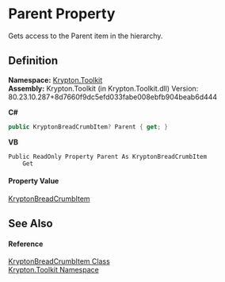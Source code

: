 # Parent Property


Gets access to the Parent item in the hierarchy.



## Definition
**Namespace:** <a href="79d2eac2-21f4-54ff-7552-b20c33c30600.md">Krypton.Toolkit</a>  
**Assembly:** Krypton.Toolkit (in Krypton.Toolkit.dll) Version: 80.23.10.287+8d7660f9dc5efd033fabe008ebfb904beab6d444

**C#**
``` C#
public KryptonBreadCrumbItem? Parent { get; }
```
**VB**
``` VB
Public ReadOnly Property Parent As KryptonBreadCrumbItem
	Get
```



#### Property Value
<a href="edfb6460-f812-2b8c-8eea-321f0770a140.md">KryptonBreadCrumbItem</a>

## See Also


#### Reference
<a href="edfb6460-f812-2b8c-8eea-321f0770a140.md">KryptonBreadCrumbItem Class</a>  
<a href="79d2eac2-21f4-54ff-7552-b20c33c30600.md">Krypton.Toolkit Namespace</a>  
